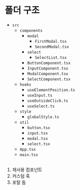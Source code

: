 # 폴더 구조

- `src`
  - `components`
    - `modal`
      - `FirstModal.tsx`
      - `SecondModal.tsx`
    - `select`
      - `SelectList.tsx`
    - `ButtonComponent.tsx`
    - `InputComponent.tsx`
    - `ModalComponent.tsx`
    - `SelectComponent.tsx`
  - `hooks`
    - `useElementPosition.ts`
    - `useInput.ts`
    - `useOutsideClick.ts`
    - `useSelect.ts`
  - `style`
    - `globalStyle.ts`
  - `util`
    - `button.tsx`
    - `input.tsx`
    - `modal.tsx`
    - `select.tsx`
  - `App.tsx`
  - `main.tsx`

##

1. 재사용 컴포넌트
2. 커스텀 훅
3. 포탈 돔
